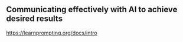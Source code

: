 ## Communicating effectively with AI to achieve desired results

https://learnprompting.org/docs/intro